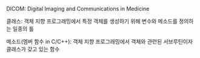 DICOM: Digital Imaging and Communications in Medicine

클래스: 객체 지향 프로그래밍에서 특정 객체를 생성하기 위해 변수와 메소드를 정의하는 일종의 틀

메소드(멤버 함수 in C/C++): 객체 지향 프로그래밍에서 객체와 관련된 서브루틴이자 클래스가 갖고 있는 함수
